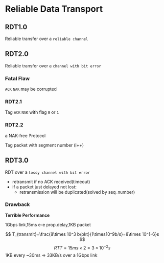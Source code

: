 # Reliable Data Transport

## RDT1.0
Reliable transfer over a `reliable channel`
## RDT2.0
Reliable transfer over a `channel with bit error`

### Fatal Flaw
`ACK` `NAK` may be corrupted
### RDT2.1
Tag `ACK` `NAK` with flag `0` or `1`
### RDT2.2
a NAK-free Protocol

Tag packet with segment number (i++)

## RDT3.0
RDT over a `lossy channel with bit error`
- retransmit if no ACK received(timeout)
- if a packet just delayed not lost:
  - retransmission will be duplicated(solved by seq_number)

### Drawback
**Terrible Performance**

1Gbps link,15ms e-e prop.delay,1KB packet

$$
T_{transmit}=\frac{8\times 10^3 b/pkt}{1\times10^9b/s}=8\times 10^{-6}s
$$
$$
RTT=15ms\times 2=3\times 10^{-2}s
$$
1KB every ~30ms $\Rightarrow$ 33KB/s over a 1Gbps link